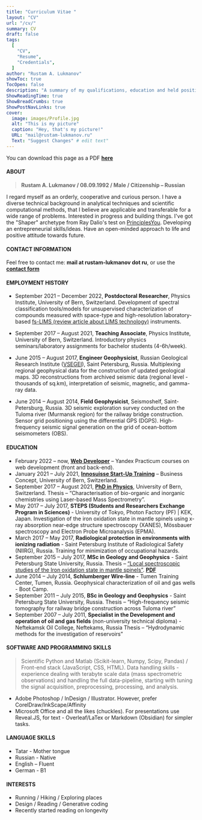 ```yaml
---
title: "Curriculum Vitae "
layout: "CV"
url: "/cv/"
summary: CV
draft: false
tags:
  [
    "CV",
    "Resume",
    "Credentials",
  ]
author: "Rustam A. Lukmanov"
showToc: true
TocOpen: false
description: "A summary of my qualifications, education and held positions."
ShowReadingTime: true
ShowBreadCrumbs: true
ShowPostNavLinks: true
cover:
  image: images/Profile.jpg
  alt: "This is my picture"
  caption: "Hey, that's my picture!"
  URL: "mail@rustam-lukmanov.ru"
  Text: "Suggest Changes" # edit text"
---
```


You can download this page as a PDF [**here**](cv.pdf)

#### ABOUT

> **Rustam A. Lukmanov / 08.09.1992 / Male / Citizenship – Russian**

I regard myself as an orderly, cooperative and curious person. I have a diverse technical background in analytical techniques and scientific computational methods, that I believe are applicable and transferable for a wide range of problems. Interested in progress and building things. I've got the "Shaper" archetype from Ray Dalio's test on [PrinciplesYou](https://principlesyou.com/). Developing an entrepreneurial skills/ideas. Have an open-minded approach to life and positive attitude towards future.

#### CONTACT INFORMATION

Feel free to contact me:
**mail at rustam-lukmanov dot ru**, or use the [**contact form**](/contact/)

#### EMPLOYMENT HISTORY

- September 2021 – December 2022, **Postdoctoral Researcher**, Physics Institute, University of Bern, Switzerland. Development of spectral classification tools/models for unsupervised characterization of compounds measured with space-type and high-resolution laboratory-based [fs-LIMS (review article about LIMS technology)](https://analyticalsciencejournals.onlinelibrary.wiley.com/doi/abs/10.1002/mas.21669) instruments.

- September 2017 – August 2021, **Teaching Associate**, Physics Institute, University of Bern, Switzerland.
  Introductory physics seminars/laboratory assignments for bachelor students (4-6h/week).

- June 2015 – August 2017, **Engineer Geophysicist**, Russian Geological Research Institute ([VSEGEI](https://vsegei.ru/en/)), Saint Petersburg, Russia.
  Multiplexing regional geophysical data for the construction of updated geological maps. 3D reconstructions from archived seismic data (regional level - thousands of sq.km), interpretation of seismic, magnetic, and gamma-ray data.

- June 2014 – August 2014, **Field Geophysicist**, Seismoshelf, Saint-Petersburg, Russia.
  3D seismic exploration survey conducted on the Tuloma river (Murmansk region) for the railway bridge construction. Sensor grid positioning using the differential GPS (DGPS). High-frequency seismic signal generation on the grid of ocean-bottom seismometers (OBS).

#### EDUCATION

- February 2022 – now, [**Web Developer**](https://practicum.yandex.ru/web/) – Yandex Practicum courses on web development (front and back-end).
- January 2021 – July 2021, [**Innosuisse Start-Up Training**](https://www.innosuisse.ch/inno/en/home/support-for-start-ups/start-up-training.html) – Business Concept, University of Bern, Switzerland.
- September 2017 – August 2021, [**PhD in Physics**](https://www.phinst.unibe.ch/index_eng.html), University of Bern, Switzerland.
  Thesis – “Characterisation of bio-organic and inorganic chemistries using Laser-based Mass Spectrometry”.
- May 2017 – July 2017, **STEPS (Students and Researchers Exchange Program in Sciences)** - University of Tokyo, Photon Factory (PF) | KEK, Japan.
  Investigation of the iron oxidation state in mantle spinels using x-ray absorption near-edge structure spectroscopy (XANES), Mössbauer spectroscopy and Electron Probe Microanalysis (EPMA).
- March 2017 – May 2017, **Radiological protection in environments with ionizing radiation** - Saint Petersburg Institute of Radiological Safety (NIIRG), Russia. Training for minimization of occupational hazards.
- September 2015 – July 2017, **MSc in Geology and Geophysics** - Saint Petersburg State University, Russia.
  Thesis – [“Local spectroscopic studies of the Iron oxidation state in mantle spinels”](https://dspace.spbu.ru/handle/11701/11527). [**PDF**](https://dspace.spbu.ru/bitstream/11701/11527/1/Dissertaciya_Lukmanov.pdf)
- June 2014 – July 2014, **Schlumberger Wire-line** - Tumen Training Center, Tumen, Russia. Geophysical characterization of oil and gas wells - Boot Camp.
- September 2011 – July 2015, **BSc in Geology and Geophysics** - Saint Petersburg State University, Russia.
  Thesis – “High-frequency seismic tomography for railway bridge construction across Tuloma river”
- September 2007 – July 2011, **Specialist in the Development and operation of oil and gas fields** (non-university technical diploma) - Neftekamsk Oil College, Neftekams, Russia
  Thesis – “Hydrodynamic methods for the investigation of reservoirs”

#### SOFTWARE AND PROGRAMMING SKILLS

> Scientific Python and Matlab (Scikit-learn, Numpy, Scipy, Pandas) / Front-end stack (JavaScript, CSS, HTML). Data handling skills - experience dealing with terabyte scale data (mass spectrometric observations) and handling the full data-pipeline, starting with tuning the signal acquisition, preprocessing, processing, and analysis. 
- Adobe Photoshop / InDesign / Illustrator. However, prefer CorelDraw/InkScape/Affinity
- Microsoft Office and all the likes (chuckles). For presentations use Reveal.JS, for text - Overleaf/LaTex or Markdown (Obsidian) for simpler tasks.

#### LANGUAGE SKILLS

- Tatar - Mother tongue
- Russian - Native
- English – Fluent
- German - B1

#### INTERESTS

- Running / Hiking / Exploring places
- Design / Reading / Generative coding
- Recently started reading on longevity
